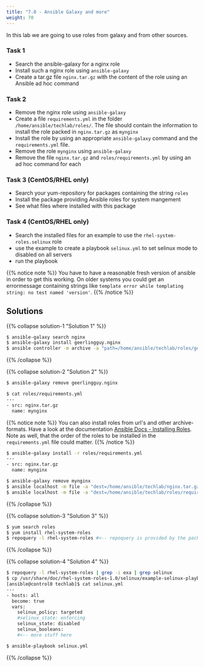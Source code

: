 ```yaml
---
title: "7.0 - Ansible Galaxy and more"
weight: 70
---
```


In this lab we are going to use roles from galaxy and from other sources.

### Task 1
- Search the ansible-galaxy for a nginx role
- Install such a nginx role using `ansible-galaxy`
- Create a tar.gz file `nginx.tar.gz` with the content of the role using an Ansible ad hoc command

### Task 2
- Remove the nginx role using `ansible-galaxy`
- Create a file `requirements.yml` in the folder `/home/ansible/techlab/roles/`. The file should contain the information to install the role packed in `nginx.tar.gz` as `mynginx`
- Install the role by using an appropriate `ansible-galaxy` command and the `requirements.yml` file.
- Remove the role `mynginx` using `ansible-galaxy`
- Remove the file `nginx.tar.gz` and `roles/requirements.yml` by using an ad hoc command for each

### Task 3 (CentOS/RHEL only)
- Search your yum-repository for packages containing the string `roles`
- Install the package providing Ansible roles for system mangement
- See what files where installed with this package

### Task 4 (CentOS/RHEL only)
- Search the installed files for an example to use the `rhel-system-roles.selinux` role
- use the example to create a playbook `selinux.yml` to set selinux mode to disabled on all servers
- run the playbook

{{% notice note %}}
You have to have a reasonable fresh version of ansible in order to get this working. On older systems you could get an errormessage containing strings like `template error while templating string: no test named 'version'`.
{{% /notice %}}

## Solutions
{{% collapse solution-1 "Solution 1" %}}
```bash
$ ansible-galaxy search nginx
$ ansible-galaxy install geerlingguy.nginx
$ ansible controller -m archive -a "path=/home/ansible/techlab/roles/geerlingguy.nginx dest=/home/ansible/techlab/nginx.tar.gz format=bz2"
```
{{% /collapse %}}

{{% collapse solution-2 "Solution 2" %}}
```bash
$ ansible-galaxy remove geerlingguy.nginx

$ cat roles/requirements.yml 
---
- src: nginx.tar.gz
  name: mynginx
```
{{% notice note %}}
You can also install roles from url's and other archive-formats. Have a look at the documentation [Ansible Docs - Installing Roles](https://docs.ansible.com/ansible/latest/galaxy/user_guide.html#installing-roles).
Note as well, that the order of the roles to be installed in the `requirements.yml` file could matter.
{{% /notice %}}

```bash
$ ansible-galaxy install -r roles/requirements.yml
---
- src: nginx.tar.gz
  name: mynginx

$ ansible-galaxy remove mynginx
$ ansible localhost -m file -a "dest=/home/ansible/techlab/nginx.tar.gz state=absent"
$ ansible localhost -m file -a "dest=/home/ansible/techlab/roles/requirements.yml state=absent"
```
{{% /collapse %}}

{{% collapse solution-3 "Solution 3" %}}
```bash
$ yum search roles
$ yum install rhel-system-roles
$ repoquery -l rhel-system-roles #<-- repoquery is provided by the package `yum-utils`
```
{{% /collapse %}}

{{% collapse solution-4 "Solution 4" %}}
```bash
$ repoquery -l rhel-system-roles | grep -i exa | grep selinux
$ cp /usr/share/doc/rhel-system-roles-1.0/selinux/example-selinux-playbook.yml selinux.yml
[ansible@control0 techlab]$ cat selinux.yml
---
- hosts: all
  become: true
  vars:
    selinux_policy: targeted
    #selinux_state: enforcing
    selinux_state: disabled
    selinux_booleans:
    #<-- more stuff here

$ ansible-playbook selinux.yml
```
{{% /collapse %}}